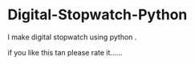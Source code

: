 # Digital-Stopwatch-Python
I make digital stopwatch using python .

if you like this tan please rate it......
